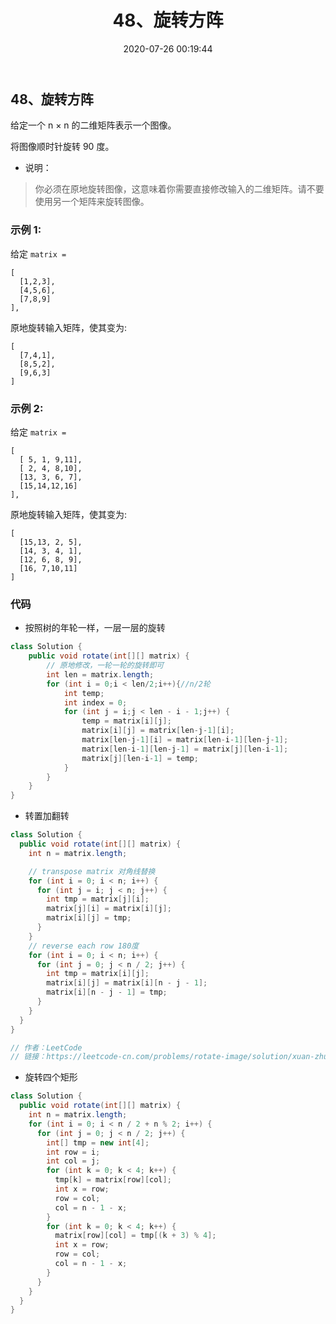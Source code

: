 ﻿---
title: 48、旋转方阵
categories:
- leetcode
tags:
  - null
date: 2020-07-26 00:19:44
---

## 48、旋转方阵
给定一个 n × n 的二维矩阵表示一个图像。

将图像顺时针旋转 90 度。

- 说明：

> 你必须在原地旋转图像，这意味着你需要直接修改输入的二维矩阵。请不要使用另一个矩阵来旋转图像。

### 示例 1:

给定 `matrix = `
```
[
  [1,2,3],
  [4,5,6],
  [7,8,9]
],
```
原地旋转输入矩阵，使其变为:
```
[
  [7,4,1],
  [8,5,2],
  [9,6,3]
]
```
###  示例 2:

给定 `matrix =`
```
[
  [ 5, 1, 9,11],
  [ 2, 4, 8,10],
  [13, 3, 6, 7],
  [15,14,12,16]
], 
```
原地旋转输入矩阵，使其变为:
```
[
  [15,13, 2, 5],
  [14, 3, 4, 1],
  [12, 6, 8, 9],
  [16, 7,10,11]
]
```
<!-- 来源：力扣（LeetCode）
链接：https://leetcode-cn.com/problems/rotate-image
著作权归领扣网络所有。商业转载请联系官方授权，非商业转载请注明出处。 -->

### 代码
- 按照树的年轮一样，一层一层的旋转
```java
class Solution {
    public void rotate(int[][] matrix) {
        // 原地修改，一轮一轮的旋转即可
        int len = matrix.length;
        for (int i = 0;i < len/2;i++){//n/2轮
            int temp;
            int index = 0;
            for (int j = i;j < len - i - 1;j++) {
                temp = matrix[i][j];
                matrix[i][j] = matrix[len-j-1][i];
                matrix[len-j-1][i] = matrix[len-i-1][len-j-1];
                matrix[len-i-1][len-j-1] = matrix[j][len-i-1];
                matrix[j][len-i-1] = temp;
            }
        }
    }
}
```

- 转置加翻转
```java
class Solution {
  public void rotate(int[][] matrix) {
    int n = matrix.length;

    // transpose matrix 对角线替换
    for (int i = 0; i < n; i++) {
      for (int j = i; j < n; j++) {
        int tmp = matrix[j][i];
        matrix[j][i] = matrix[i][j];
        matrix[i][j] = tmp;
      }
    }
    // reverse each row 180度
    for (int i = 0; i < n; i++) {
      for (int j = 0; j < n / 2; j++) {
        int tmp = matrix[i][j];
        matrix[i][j] = matrix[i][n - j - 1];
        matrix[i][n - j - 1] = tmp;
      }
    }
  }
}

// 作者：LeetCode
// 链接：https://leetcode-cn.com/problems/rotate-image/solution/xuan-zhuan-tu-xiang-by-leetcode/
```

- 旋转四个矩形
```java
class Solution {
  public void rotate(int[][] matrix) {
    int n = matrix.length;
    for (int i = 0; i < n / 2 + n % 2; i++) {
      for (int j = 0; j < n / 2; j++) {
        int[] tmp = new int[4];
        int row = i;
        int col = j;
        for (int k = 0; k < 4; k++) {
          tmp[k] = matrix[row][col];
          int x = row;
          row = col;
          col = n - 1 - x;
        }
        for (int k = 0; k < 4; k++) {
          matrix[row][col] = tmp[(k + 3) % 4];
          int x = row;
          row = col;
          col = n - 1 - x;
        }
      }
    }
  }
}

```